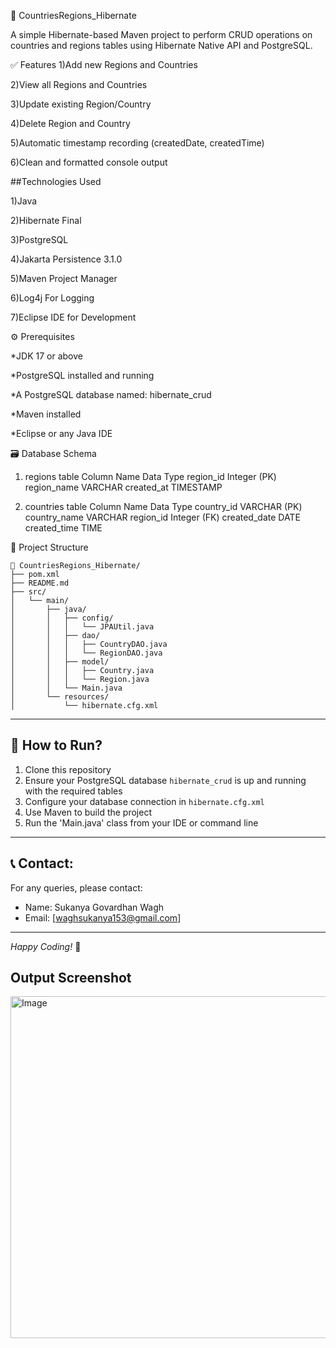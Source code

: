 📘 CountriesRegions_Hibernate

A simple Hibernate-based Maven project to perform CRUD operations on countries and regions tables using Hibernate Native API and PostgreSQL.

✅ Features
1)Add new Regions and Countries

2)View all Regions and Countries

3)Update existing Region/Country

4)Delete Region and Country

5)Automatic timestamp recording (createdDate, createdTime)

6)Clean and formatted console output

##Technologies Used

1)Java

2)Hibernate Final

3)PostgreSQL	

4)Jakarta Persistence	3.1.0

5)Maven	Project Manager

6)Log4j	For Logging

7)Eclipse IDE	for Development

⚙️ Prerequisites

*JDK 17 or above

*PostgreSQL installed and running

*A PostgreSQL database named: hibernate_crud

*Maven installed

*Eclipse or any Java IDE

🗃️ Database Schema

1) regions table
Column Name	Data Type
region_id	Integer (PK)
region_name	VARCHAR
created_at	TIMESTAMP

2) countries table
Column Name	Data Type
country_id	VARCHAR (PK)
country_name	VARCHAR
region_id	Integer (FK)
created_date	DATE
created_time	TIME

📂 Project Structure
```
📂 CountriesRegions_Hibernate/
├── pom.xml
├── README.md
├── src/
│   └── main/
│       ├── java/
│       │   ├── config/
│       │   │   └── JPAUtil.java
│       │   ├── dao/
│       │   │   ├── CountryDAO.java
│       │   │   └── RegionDAO.java
│       │   ├── model/
│       │   │   ├── Country.java
│       │   │   └── Region.java
│       │   └── Main.java
│       └── resources/
│           └── hibernate.cfg.xml
```

---

## 🚀 How to Run?

1. Clone this repository  
2. Ensure your PostgreSQL database `hibernate_crud` is up and running with the required tables  
3. Configure your database connection in `hibernate.cfg.xml`  
4. Use Maven to build the project
5. Run the 'Main.java' class from your IDE or command line  

---

## 📞 Contact:

For any queries, please contact:

- Name: Sukanya Govardhan Wagh  
- Email: [waghsukanya153@gmail.com]  

---

*Happy Coding!* 🚀

## Output Screenshot

<img width="735" height="547" alt="Image" src="https://github.com/user-attachments/assets/6893c818-f369-4310-b904-cd99edc64691" />
